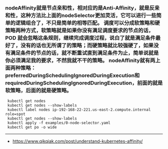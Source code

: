 ### nodeAffinity就是节点亲和性，相对应的是Anti-Affinity，就是反亲和性，这种方法比上面的nodeSelector更加灵活，它可以进行一些简单的逻辑组合了，不只是简单的相等匹配。 调度可以分成软策略和硬策略两种方式，软策略就是如果你没有满足调度要求的节点的话，POD 就会忽略这条规则，继续完成调度过程，说白了就是满足条件最好了，没有的话也无所谓了的策略；而硬策略就比较强硬了，如果没有满足条件的节点的话，就不断重试直到满足条件为止，简单说就是你必须满足我的要求，不然我就不干的策略。 nodeAffinity就有两上面两种策略：preferredDuringSchedulingIgnoredDuringExecution和requiredDuringSchedulingIgnoredDuringExecution，前面的就是软策略，后面的就是硬策略。


```
 kubectl get nodes 
 kubectl get nodes --show-labels
 kubectl label nodes ip-192-168-22-221.us-east-2.compute.internal role=spot
 kubectl get nodes --show-labels
 kubectl apply -f examples/0-node-selector.yaml
 kubectl get po -o wide
```

---
* https://www.qikqiak.com/post/understand-kubernetes-affinity/


